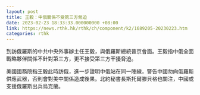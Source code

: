```yaml
---
layout: post
title: 王毅：中俄關係不受第三方脅迫
date: 2023-02-23 18:33:33.000000000 +08:00
link: https://news.rthk.hk/rthk/ch/component/k2/1689205-20230223.htm
categories: rthk
---
```


到訪俄羅斯的中共中央外事辦主任王毅，與俄羅斯總統普京會面。王毅指中俄全面戰略夥伴關係不針對第三方，更不接受第三方干擾脅迫。

美國國務院指王毅此時訪俄，進一步證明中俄站在同一陣線，警告中國勿向俄羅斯供應武器，否則會對美中關係造成後果。北約秘書長斯托爾滕貝格也關注，中國或支援俄羅斯出兵烏克蘭。 
